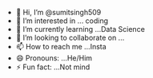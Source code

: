- 👋 Hi, I’m @sumitsingh509
- 👀 I’m interested in ... coding
- 🌱 I’m currently learning ...Data Science
- 💞️ I’m looking to collaborate on ...
- 📫 How to reach me ...Insta
- 😄 Pronouns: ...He/Him
- ⚡ Fun fact: ...Not mind
  

<!---
sumitsingh509/sumitsingh509 is a ✨ special ✨ repository because its `README.md` (this file) appears on your GitHub profile.
You can click the Preview link to take a look at your changes.
--->
